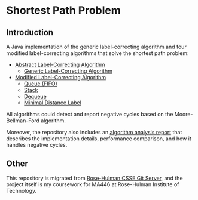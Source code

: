 # Shortest Path Problem

## Introduction

A Java implementation of the generic label-correcting algorithm and four modified label-correcting algorithms that solve the shortest path problem:

* [Abstract Label-Correcting Algorithm](https://github.com/shunfan/shortest-path-algorithm/blob/master/src/algorithms/AbstractAlgorithm.java)
  * [Generic Label-Correcting Algorithm](https://github.com/shunfan/shortest-path-algorithm/blob/master/src/algorithms/GenericAlgorithm.java)
* [Modified Label-Correcting Algorithm](https://github.com/shunfan/shortest-path-algorithm/blob/master/src/algorithms/ModifiedAlgorithm.java)
  * [Queue (FIFO)](https://github.com/shunfan/shortest-path-algorithm/blob/master/src/algorithms/FIFOAlgorithm.java)
  * [Stack](https://github.com/shunfan/shortest-path-algorithm/blob/master/src/algorithms/StackAlgorithm.java)
  * [Dequeue](https://github.com/shunfan/shortest-path-algorithm/blob/master/src/algorithms/DequeAlgorithm.java)
  * [Minimal Distance Label](https://github.com/shunfan/shortest-path-algorithm/blob/master/src/algorithms/MinimumDistanceAlgorithm.java)

All algorithms could detect and report negative cycles based on the Moore-Bellman-Ford algorithm.

Moreover, the repository also includes an [algorithm analysis report](https://github.com/shunfan/shortest-path-algorithm/blob/master/report.pdf) that describes the implementation details, performance comparison, and how it handles negative cycles.

## Other

This repository is migrated from [Rose-Hulman CSSE Git Server](https://ada.csse.rose-hulman.edu/dus/MA446-Project-1), and the project itself is my coursework for MA446 at Rose-Hulman Institute of Technology.
